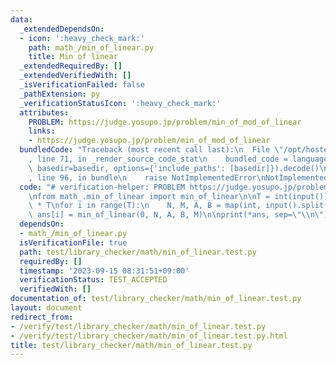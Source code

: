 ```yaml
---
data:
  _extendedDependsOn:
  - icon: ':heavy_check_mark:'
    path: math_/min_of_linear.py
    title: Min of linear
  _extendedRequiredBy: []
  _extendedVerifiedWith: []
  _isVerificationFailed: false
  _pathExtension: py
  _verificationStatusIcon: ':heavy_check_mark:'
  attributes:
    PROBLEM: https://judge.yosupo.jp/problem/min_of_mod_of_linear
    links:
    - https://judge.yosupo.jp/problem/min_of_mod_of_linear
  bundledCode: "Traceback (most recent call last):\n  File \"/opt/hostedtoolcache/PyPy/3.10.13/x64/lib/pypy3.10/site-packages/onlinejudge_verify/documentation/build.py\"\
    , line 71, in _render_source_code_stat\n    bundled_code = language.bundle(stat.path,\
    \ basedir=basedir, options={'include_paths': [basedir]}).decode()\n  File \"/opt/hostedtoolcache/PyPy/3.10.13/x64/lib/pypy3.10/site-packages/onlinejudge_verify/languages/python.py\"\
    , line 96, in bundle\n    raise NotImplementedError\nNotImplementedError\n"
  code: "# verification-helper: PROBLEM https://judge.yosupo.jp/problem/min_of_mod_of_linear\n\
    \nfrom math_.min_of_linear import min_of_linear\n\nT = int(input())\nans = [None]\
    \ * T\nfor i in range(T):\n    N, M, A, B = map(int, input().split())\n    _,\
    \ ans[i] = min_of_linear(0, N, A, B, M)\n\nprint(*ans, sep=\"\\n\")\n"
  dependsOn:
  - math_/min_of_linear.py
  isVerificationFile: true
  path: test/library_checker/math/min_of_linear.test.py
  requiredBy: []
  timestamp: '2023-09-15 08:31:51+09:00'
  verificationStatus: TEST_ACCEPTED
  verifiedWith: []
documentation_of: test/library_checker/math/min_of_linear.test.py
layout: document
redirect_from:
- /verify/test/library_checker/math/min_of_linear.test.py
- /verify/test/library_checker/math/min_of_linear.test.py.html
title: test/library_checker/math/min_of_linear.test.py
---
```

